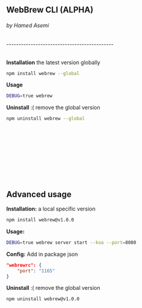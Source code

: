 ## WebBrew CLI (ALPHA)
###### by Hamed Asemi

-------------------------------------------- <br><br>

__Installation__ the latest version globally

```sh
npm install webrew --global
```

__Usage__
```sh
DEBUG=true webrew
```


__Uninstall__ :( remove the global version

```sh
npm uninstall webrew --global
```

<br><br><br><br><br><br><br><br>








## Advanced usage


__Installation:__ a local specific version

```sh
npm install webrew@v1.0.0
```


__Usage:__
```sh
DEBUG=true webrew server start --koa --port=8080
```


__Config:__
Add in package json

```json
"webrewrc": {
    "port": "1165"
}
```




__Uninstall__ :( remove the global version
```sh
npm uninstall webrew@v1.0.0
```
